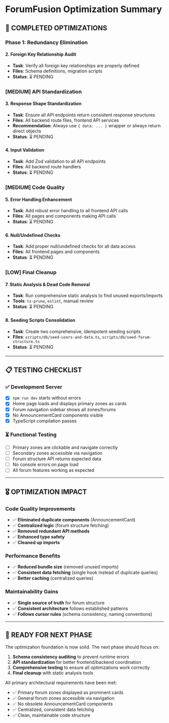 # ForumFusion Optimization Summary

## 🎯 **COMPLETED OPTIMIZATIONS**

### **Phase 1: Redundancy Elimination**

#### **2. Foreign Key Relationship Audit**

- **Task**: Verify all foreign key relationships are properly defined
- **Files**: Schema definitions, migration scripts
- **Status**: ⏳ PENDING

### **[MEDIUM] API Standardization**

#### **3. Response Shape Standardization**

- **Task**: Ensure all API endpoints return consistent response structures
- **Files**: All backend route files, frontend API services
- **Recommendation**: Always use `{ data: ... }` wrapper or always return direct objects
- **Status**: ⏳ PENDING

#### **4. Input Validation**

- **Task**: Add Zod validation to all API endpoints
- **Files**: All backend route handlers
- **Status**: ⏳ PENDING

### **[MEDIUM] Code Quality**

#### **5. Error Handling Enhancement**

- **Task**: Add robust error handling to all frontend API calls
- **Files**: All pages and components making API calls
- **Status**: ⏳ PENDING

#### **6. Null/Undefined Checks**

- **Task**: Add proper null/undefined checks for all data access
- **Files**: All frontend pages and components
- **Status**: ⏳ PENDING

### **[LOW] Final Cleanup**

#### **7. Static Analysis & Dead Code Removal**

- **Task**: Run comprehensive static analysis to find unused exports/imports
- **Tools**: `ts-prune`, `eslint`, manual review
- **Status**: ⏳ PENDING

#### **8. Seeding Scripts Consolidation**

- **Task**: Create two comprehensive, idempotent seeding scripts
- **Files**: `scripts/db/seed-users-and-data.ts`, `scripts/db/seed-forum-structure.ts`
- **Status**: ⏳ PENDING

---

## 📋 **TESTING CHECKLIST**

### **✅ Development Server**

- [x] `npm run dev` starts without errors
- [x] Home page loads and displays primary zones as cards
- [x] Forum navigation sidebar shows all zones/forums
- [x] No AnnouncementCard components visible
- [x] TypeScript compilation passes

### **⏳ Functional Testing**

- [ ] Primary zones are clickable and navigate correctly
- [ ] Secondary zones accessible via navigation
- [ ] Forum structure API returns expected data
- [ ] No console errors on page load
- [ ] All forum features working as expected

---

## 🎖️ **OPTIMIZATION IMPACT**

### **Code Quality Improvements**

- ✅ **Eliminated duplicate components** (AnnouncementCard)
- ✅ **Centralized logic** (forum structure fetching)
- ✅ **Removed redundant API methods**
- ✅ **Enhanced type safety**
- ✅ **Cleaned up imports**

### **Performance Benefits**

- ✅ **Reduced bundle size** (removed unused imports)
- ✅ **Consistent data fetching** (single hook instead of duplicate queries)
- ✅ **Better caching** (centralized queries)

### **Maintainability Gains**

- ✅ **Single source of truth** for forum structure
- ✅ **Consistent architecture** follows established patterns
- ✅ **Follows cursor rules** (schema consistency, naming conventions)

---

## 🚀 **READY FOR NEXT PHASE**

The optimization foundation is now solid. The next phase should focus on:

1. **Schema consistency auditing** to prevent runtime errors
2. **API standardization** for better frontend/backend coordination
3. **Comprehensive testing** to ensure all optimizations work correctly
4. **Final cleanup** with static analysis tools

All primary architectural requirements have been met:

- ✅ Primary forum zones displayed as prominent cards
- ✅ General forum zones accessible via navigation
- ✅ No obsolete AnnouncementCard components
- ✅ Centralized, consistent data fetching
- ✅ Clean, maintainable code structure
